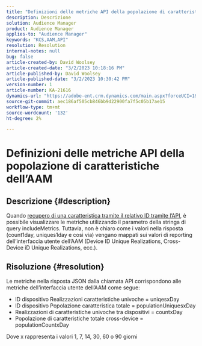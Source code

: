 ```yaml
---
title: "Definizioni delle metriche API della popolazione di caratteristiche dell’AAM"
description: Descrizione
solution: Audience Manager
product: Audience Manager
applies-to: "Audience Manager"
keywords: "KCS,AAM,API"
resolution: Resolution
internal-notes: null
bug: false
article-created-by: David Woolsey
article-created-date: "3/2/2023 10:18:16 PM"
article-published-by: David Woolsey
article-published-date: "3/2/2023 10:30:42 PM"
version-number: 1
article-number: KA-21616
dynamics-url: "https://adobe-ent.crm.dynamics.com/main.aspx?forceUCI=1&pagetype=entityrecord&etn=knowledgearticle&id=85960b1a-48b9-ed11-83fe-6045bd006d92"
source-git-commit: aec186af505cb846bb9d22900fa7f5c05b17ae15
workflow-type: tm+mt
source-wordcount: '132'
ht-degree: 2%

---
```


# Definizioni delle metriche API della popolazione di caratteristiche dell’AAM

## Descrizione {#description}

Quando [recupero di una caratteristica tramite il relativo ID tramite l’API](https://bank.demdex.com/portal/swagger/index.html#/Traits%20API/get_traits__sid_), è possibile visualizzare le metriche utilizzando il parametro della stringa di query includeMetrics. Tuttavia, non è chiaro come i valori nella risposta (count1day, uniques1day e così via) vengano mappati sui valori di reporting dell’interfaccia utente dell’AAM (Device ID Unique Realizations, Cross-Device iD Unique Realizations, ecc.). 

## Risoluzione {#resolution}


Le metriche nella risposta JSON dalla chiamata API corrispondono alle metriche dell’interfaccia utente dell’AAM come segue:

- ID dispositivo Realizzazioni caratteristiche univoche = uniqesxDay
- ID dispositivo Popolazione caratteristica totale = populationUniquesxDay
- Realizzazioni di caratteristiche univoche tra dispositivi = countxDay
- Popolazione di caratteristiche totale cross-device = populationCountxDay


Dove x rappresenta i valori 1, 7, 14, 30, 60 o 90 giorni
